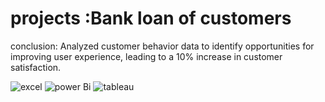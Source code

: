 # projects :Bank loan of customers
conclusion: Analyzed customer behavior data to identify opportunities
for improving user experience, leading to a 10% increase in customer
satisfaction.

![excel](https://github.com/om-khairkar/projects/assets/128122164/5abfe1a0-f3c1-4d8b-9ab7-86828a1150db)
![power Bi ](https://github.com/om-khairkar/projects/assets/128122164/58ab6b84-7251-4d22-8de0-69bbe200c45f)
![tableau ](https://github.com/om-khairkar/projects/assets/128122164/b7d5df83-b873-4dda-a0e3-e02dda5b58c9)
